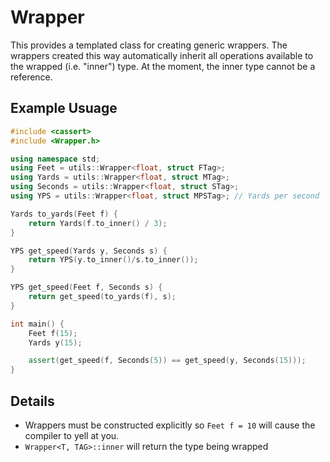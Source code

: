 # Wrapper

This provides a templated class for creating generic wrappers. The wrappers created this way automatically inherit all operations available to the wrapped (i.e. "inner") type. At the moment, the inner type cannot be a reference.

## Example Usuage
```C++
#include <cassert>
#include <Wrapper.h>

using namespace std;
using Feet = utils::Wrapper<float, struct FTag>;
using Yards = utils::Wrapper<float, struct MTag>;
using Seconds = utils::Wrapper<float, struct STag>;
using YPS = utils::Wrapper<float, struct MPSTag>; // Yards per second

Yards to_yards(Feet f) {
    return Yards(f.to_inner() / 3);
}

YPS get_speed(Yards y, Seconds s) {
    return YPS(y.to_inner()/s.to_inner());
}

YPS get_speed(Feet f, Seconds s) {
    return get_speed(to_yards(f), s);
}

int main() {
    Feet f(15);
    Yards y(15);

    assert(get_speed(f, Seconds(5)) == get_speed(y, Seconds(15)));
}
```

## Details
* Wrappers must be constructed explicitly so `Feet f = 10` will cause the compiler to yell at you.
* `Wrapper<T, TAG>::inner` will return the type being wrapped
